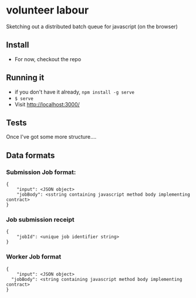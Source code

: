 # volunteer labour
Sketching out a distributed batch queue for javascript (on the browser)

## Install
- For now, checkout the repo

## Running it
- if you don't have it already, `npm install -g serve`
- `$ serve`
- Visit [http://localhost:3000/](http://localhost:3000/)

## Tests
Once I've got some more structure....

## Data formats
### Submission Job format:

    {
        "input": <JSON object>
        "jobBody": <sstring containing javascript method body implementing contract>
    }

### Job submission receipt

    {
        "jobId": <unique job identifier string>
    }

### Worker Job format

    {
        "input": <JSON object>
      "jobBody": <string containing javascript method body implementing contract>
    }
